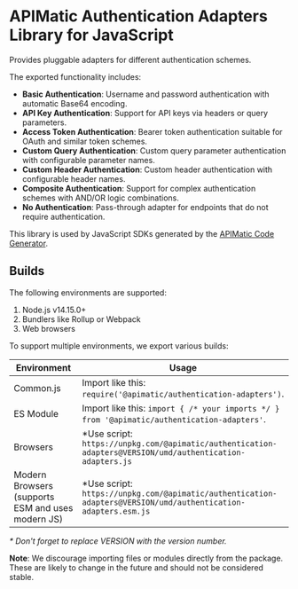 # APIMatic Authentication Adapters Library for JavaScript

Provides pluggable adapters for different authentication schemes.

The exported functionality includes:

- **Basic Authentication**: Username and password authentication with automatic Base64 encoding.
- **API Key Authentication**: Support for API keys via headers or query parameters.
- **Access Token Authentication**: Bearer token authentication suitable for OAuth and similar token schemes.
- **Custom Query Authentication**: Custom query parameter authentication with configurable parameter names.
- **Custom Header Authentication**: Custom header authentication with configurable header names.
- **Composite Authentication**: Support for complex authentication schemes with AND/OR logic combinations.
- **No Authentication**: Pass-through adapter for endpoints that do not require authentication.

This library is used by JavaScript SDKs generated by the [APIMatic Code Generator](http://www.apimatic.io).

## Builds

The following environments are supported:

1. Node.js v14.15.0+
2. Bundlers like Rollup or Webpack
3. Web browsers

To support multiple environments, we export various builds:

| Environment | Usage |  
| --- | --- |  
| Common.js | Import like this: `require('@apimatic/authentication-adapters')`. |  
| ES Module | Import like this: `import { /* your imports */ } from '@apimatic/authentication-adapters'`. |  
| Browsers | *Use script: `https://unpkg.com/@apimatic/authentication-adapters@VERSION/umd/authentication-adapters.js` |  
| Modern Browsers (supports ESM and uses modern JS) | *Use script: `https://unpkg.com/@apimatic/authentication-adapters@VERSION/umd/authentication-adapters.esm.js` |  

_* Don't forget to replace VERSION with the version number._


**Note**: We discourage importing files or modules directly from the package. These are likely to change in the future and should not be considered stable.